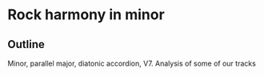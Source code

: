 # Rock harmony in minor

## Outline

Minor, parallel major, diatonic accordion, V7. Analysis of some of our tracks
